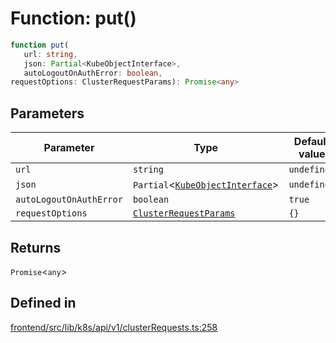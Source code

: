 # Function: put()

```ts
function put(
   url: string, 
   json: Partial<KubeObjectInterface>, 
   autoLogoutOnAuthError: boolean, 
requestOptions: ClusterRequestParams): Promise<any>
```

## Parameters

| Parameter | Type | Default value |
| ------ | ------ | ------ |
| `url` | `string` | `undefined` |
| `json` | `Partial`\<[`KubeObjectInterface`](../../../../KubeObject/interfaces/KubeObjectInterface.md)\> | `undefined` |
| `autoLogoutOnAuthError` | `boolean` | `true` |
| `requestOptions` | [`ClusterRequestParams`](../interfaces/ClusterRequestParams.md) | `{}` |

## Returns

`Promise`\<`any`\>

## Defined in

[frontend/src/lib/k8s/api/v1/clusterRequests.ts:258](https://github.com/headlamp-k8s/headlamp/blob/2481a1c9f2b4a69a9320466e7a455215b14b97b0/frontend/src/lib/k8s/api/v1/clusterRequests.ts#L258)
